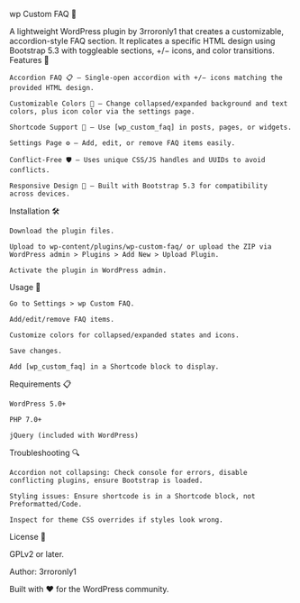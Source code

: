 wp Custom FAQ 🚀

A lightweight WordPress plugin by 3rroronly1 that creates a customizable, accordion-style FAQ section. It replicates a specific HTML design using Bootstrap 5.3 with toggleable sections, +/− icons, and color transitions.
Features 🌟

    Accordion FAQ 📋 – Single-open accordion with +/− icons matching the provided HTML design.

    Customizable Colors 🎨 – Change collapsed/expanded background and text colors, plus icon color via the settings page.

    Shortcode Support 🔗 – Use [wp_custom_faq] in posts, pages, or widgets.

    Settings Page ⚙️ – Add, edit, or remove FAQ items easily.

    Conflict-Free 🛡️ – Uses unique CSS/JS handles and UUIDs to avoid conflicts.

    Responsive Design 📱 – Built with Bootstrap 5.3 for compatibility across devices.

Installation 🛠️

    Download the plugin files.

    Upload to wp-content/plugins/wp-custom-faq/ or upload the ZIP via WordPress admin > Plugins > Add New > Upload Plugin.

    Activate the plugin in WordPress admin.

Usage 📖

    Go to Settings > wp Custom FAQ.

    Add/edit/remove FAQ items.

    Customize colors for collapsed/expanded states and icons.

    Save changes.

    Add [wp_custom_faq] in a Shortcode block to display.

Requirements 📋

    WordPress 5.0+

    PHP 7.0+

    jQuery (included with WordPress)

Troubleshooting 🔍

    Accordion not collapsing: Check console for errors, disable conflicting plugins, ensure Bootstrap is loaded.

    Styling issues: Ensure shortcode is in a Shortcode block, not Preformatted/Code.

    Inspect for theme CSS overrides if styles look wrong.

License 📜


GPLv2 or later.

Author: 3rroronly1

Built with ❤️ for the WordPress community.